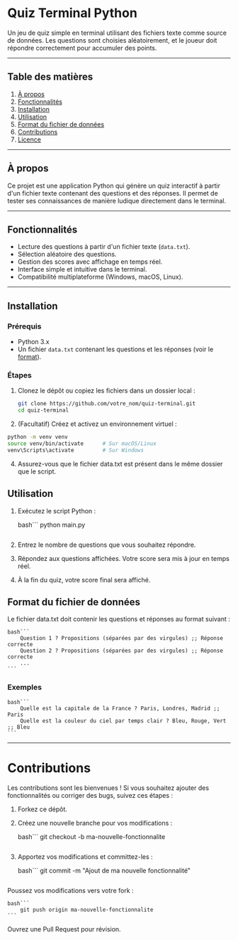 # Quiz Terminal Python

Un jeu de quiz simple en terminal utilisant des fichiers texte comme source de données. Les questions sont choisies aléatoirement, et le joueur doit répondre correctement pour accumuler des points.

---

## Table des matières

1. [À propos](#à-propos)
2. [Fonctionnalités](#fonctionnalités)
3. [Installation](#installation)
4. [Utilisation](#utilisation)
5. [Format du fichier de données](#format-du-fichier-de-données)
6. [Contributions](#contributions)
7. [Licence](#licence)

---

## À propos

Ce projet est une application Python qui génère un quiz interactif à partir d'un fichier texte contenant des questions et des réponses. Il permet de tester ses connaissances de manière ludique directement dans le terminal.

---

## Fonctionnalités

- Lecture des questions à partir d'un fichier texte (`data.txt`).
- Sélection aléatoire des questions.
- Gestion des scores avec affichage en temps réel.
- Interface simple et intuitive dans le terminal.
- Compatibilité multiplateforme (Windows, macOS, Linux).

---

## Installation

### Prérequis

- Python 3.x
- Un fichier `data.txt` contenant les questions et les réponses (voir le [format](#format-du-fichier-de-données)).

### Étapes

1. Clonez le dépôt ou copiez les fichiers dans un dossier local :
   ```bash
   git clone https://github.com/votre_nom/quiz-terminal.git
   cd quiz-terminal
    ```
2. (Facultatif) Créez et activez un environnement virtuel :
```bash
python -m venv venv
source venv/bin/activate      # Sur macOS/Linux
venv\Scripts\activate         # Sur Windows
```

4. Assurez-vous que le fichier data.txt est présent dans le même dossier que le script.

## Utilisation

1. Exécutez le script Python :

    bash```
    python main.py
    ```

2. Entrez le nombre de questions que vous souhaitez répondre.
3. Répondez aux questions affichées. Votre score sera mis à jour en temps réel.
4. À la fin du quiz, votre score final sera affiché.

## Format du fichier de données

Le fichier data.txt doit contenir les questions et réponses au format suivant :

    bash```
        Question 1 ? Propositions (séparées par des virgules) ;; Réponse correcte
        Question 2 ? Propositions (séparées par des virgules) ;; Réponse correcte
        ...
    ```

### Exemples

    bash```
        Quelle est la capitale de la France ? Paris, Londres, Madrid ;; Paris
        Quelle est la couleur du ciel par temps clair ? Bleu, Rouge, Vert ;; Bleu
    ```

---

# Contributions

Les contributions sont les bienvenues ! Si vous souhaitez ajouter des fonctionnalités ou corriger des bugs, suivez ces étapes :

1. Forkez ce dépôt.

2. Créez une nouvelle branche pour vos modifications :

    bash```
        git checkout -b ma-nouvelle-fonctionnalite
    ```

3. Apportez vos modifications et committez-les :

    bash```
        git commit -m "Ajout de ma nouvelle fonctionnalité"
    ```

Poussez vos modifications vers votre fork :

    bash```
        git push origin ma-nouvelle-fonctionnalite
    ```

Ouvrez une Pull Request pour révision.
